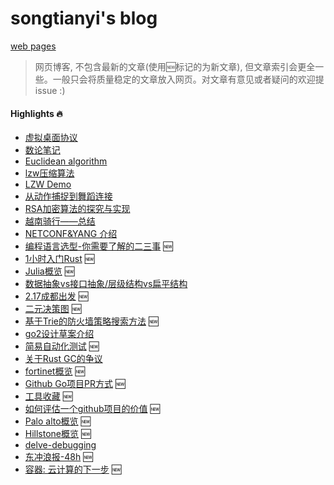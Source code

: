 # songtianyi's blog
[web pages](https://songtianyi.info) 

>  网页博客, 不包含最新的文章(使用:new:标记的为新文章), 但文章索引会更全一些。一般只会将质量稳定的文章放入网页。对文章有意见或者疑问的欢迎提issue :)

#### Highlights :fire:
* [虚拟桌面协议](https://songtianyi.github.io/pages/vdi/004-vdi.html)
* [数论笔记](https://songtianyi.github.io/pages/acm/001-acm.html)
* [Euclidean algorithm](https://songtianyi.github.io/pages/acm/010-acm.html)
* [lzw压缩算法](https://songtianyi.github.io/pages/comp/001-comp.html)
* [LZW Demo](https://songtianyi.github.io/pages/comp/003-comp.html)
* [从动作捕捉到舞蹈连接](https://songtianyi.github.io/pages/comp/002-comp.html)
* [RSA加密算法的探究与实现](https://songtianyi.github.io/pages/secure/001-secure.html)
* [越南骑行——总结](https://songtianyi.github.io/pages/life/vietnam-summary.html)
* [NETCONF&YANG 介绍](https://songtianyi.github.io/pages/programming/netconf-and-yang-introduction.html)
* [编程语言选型-你需要了解的二三事](mds/techniques/how-to-choose-your-programming-language.md) :new:
* [1小时入门Rust](mds/techniques/getting-started-with-rust-in-1-hour.md) :new:
* [Julia概览](mds/techniques/julia-overview.md) :new:
* [数据抽象vs接口抽象/层级结构vs扁平结构](http://songtianyi.info/pages/programming/data-abstraction-vs-interface-abstraction-and-hierarchy-structure-vs-flat-structure.html)
* [2.17成都出发](mds/life/cycling-tour-of-318.md) :new:
* [二元决策图](mds/techniques/binary-decision-diagram.md) :new:
* [基于Trie的防火墙策略搜索方法](mds/techniques/trie-based-firewall-policy-searching.md) :new:
* [go2设计草案介绍](mds/techniques/go2-design-draft-introduction.md)
* [简易自动化测试](mds/techniques/simple-automated-testing.md) :new:
* [关于Rust GC的争议](https://songtianyi.github.io/pages/programming/is-rust-garbage-collected.html)
* [fortinet概览](mds/techniques/fortinet-overview.md) :new:
* [Github Go项目PR方式](mds/techniques/pr-steps-for-github-go-projects.md) :new:
* [工具收藏](mds/techniques/collection-of-tools.md) :new:
* [如何评估一个github项目的价值](mds/techniques/how-to-evalute-github-project.md) :new:
* [Palo alto概览](mds/techniques/paloalto-overview.md) 🆕
* [Hillstone概览](mds/techniques/hillstone-overview.md) 🆕
* [delve-debugging](mds/techniques/delve-debugging.md)
* [东冲浪报-48h](pages/life/dongchong-surf-subscribe.html) 🆕
* [容器: 云计算的下一步](mds/techniques/cloud-next.md) :new:
